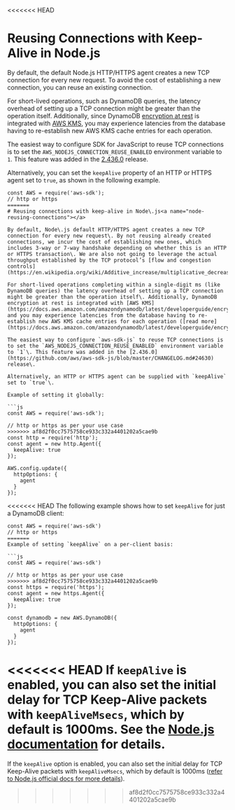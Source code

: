<<<<<<< HEAD
# Reusing Connections with Keep\-Alive in Node\.js<a name="node-reusing-connections"></a>

By default, the default Node\.js HTTP/HTTPS agent creates a new TCP connection for every new request\. To avoid the cost of establishing a new connection, you can reuse an existing connection\.

For short\-lived operations, such as DynamoDB queries, the latency overhead of setting up a TCP connection might be greater than the operation itself\. Additionally, since DynamoDB [encryption at rest](https://docs.aws.amazon.com/amazondynamodb/latest/developerguide/encryption.howitworks.html) is integrated with [AWS KMS](https://docs.aws.amazon.com/amazondynamodb/latest/developerguide/encryption.howitworks.html), you may experience latencies from the database having to re\-establish new AWS KMS cache entries for each operation\.

The easiest way to configure SDK for JavaScript to reuse TCP connections is to set the `AWS_NODEJS_CONNECTION_REUSE_ENABLED` environment variable to `1`\. This feature was added in the [2\.436\.0](https://github.com/aws/aws-sdk-js/blob/master/CHANGELOG.md#24630) release\.

Alternatively, you can set the `keepAlive` property of an HTTP or HTTPS agent set to `true`, as shown in the following example\.

```
const AWS = require('aws-sdk');
// http or https
=======
# Reusing connections with keep-alive in Node\.js<a name="node-reusing-connections"></a>

By default, Node\.js default HTTP/HTTPS agent creates a new TCP connection for every new request\. By not reusing already created connections, we incur the cost of establishing new ones, which includes 3-way or 7-way handshake depending on whether this is an HTTP or HTTPS transaction\. We are also not going to leverage the actual throughput established by the TCP protocol’s [flow and congestion controls](https://en.wikipedia.org/wiki/Additive_increase/multiplicative_decrease)\.

For short-lived operations completing within a single-digit ms (like DynamoDB queries) the latency overhead of setting up a TCP connection might be greater than the operation itself\. Additionally, DynamoDB encryption at rest is integrated with [AWS KMS](https://docs.aws.amazon.com/amazondynamodb/latest/developerguide/encryption.howitworks.html) and you may experience latencies from the database having to re-establish new AWS KMS cache entries for each operation ([read more](https://docs.aws.amazon.com/amazondynamodb/latest/developerguide/encryption.howitworks.html))\.

The easiest way to configure `aws-sdk-js` to reuse TCP connections is to set the `AWS_NODEJS_CONNECTION_REUSE_ENABLED` environment variable to `1`\. This feature was added in the [2.436.0](https://github.com/aws/aws-sdk-js/blob/master/CHANGELOG.md#24630) release\.

Alternatively, an HTTP or HTTPS agent can be supplied with `keepAlive` set to `true`\.

Example of setting it globally:

```js
const AWS = require('aws-sdk');

// http or https as per your use case
>>>>>>> af8d2f0cc7575758ce933c332a4401202a5cae9b
const http = require('http');
const agent = new http.Agent({
  keepAlive: true
});

AWS.config.update({
  httpOptions: {
    agent
  }
});
```

<<<<<<< HEAD
The following example shows how to set `keepAlive` for just a DynamoDB client:

```
const AWS = require('aws-sdk')
// http or https
=======
Example of setting `keepAlive` on a per-client basis:

```js
const AWS = require('aws-sdk')

// http or https as per your use case
>>>>>>> af8d2f0cc7575758ce933c332a4401202a5cae9b
const https = require('https');
const agent = new https.Agent({
  keepAlive: true
});

const dynamodb = new AWS.DynamoDB({
  httpOptions: {
    agent
  }
});
```

<<<<<<< HEAD
If `keepAlive` is enabled, you can also set the initial delay for TCP Keep\-Alive packets with `keepAliveMsecs`, which by default is 1000ms\. See the [Node\.js documentation](https://nodejs.org/api/http.html) for details\.
=======
If the `keepAlive` option is enabled, you can also set the initial delay for TCP Keep-Alive packets with `keepAliveMsecs`, which by default is 1000ms ([refer to Node\.js official docs for more details](https://nodejs.org/api/http.html))\.
>>>>>>> af8d2f0cc7575758ce933c332a4401202a5cae9b
